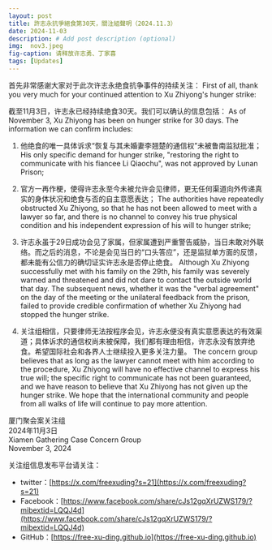 ```yaml
---
layout: post
title: 許志永抗爭絕食第30天，關注組聲明（2024.11.3）
date: 2024-11-03
description: # Add post description (optional)
img:  nov3.jpeg
fig-caption: 请释放许志勇、丁家喜
tags: [Updates]
---
```


首先非常感谢大家对于此次许志永绝食抗争事件的持续关注： 
First of all, thank you very much for your continued attention to Xu Zhiyong's hunger strike:  

截至11月3日，许志永已经持续绝食30天。我们可以确认的信息包括： 
As of November 3, Xu Zhiyong has been on hunger strike for 30 days. The information we can confirm includes: 

1. 他绝食的唯一具体诉求“恢复与其未婚妻李翘楚的通信权”未被鲁南监狱批准； 
His only specific demand for hunger strike, "restoring the right to communicate with his fiancee Li Qiaochu", was not approved by Lunan Prison;

2. 官方一再作梗，使得许志永至今未被允许会见律师，更无任何渠道向外传递真实的身体状况和绝食与否的自主意愿表达； 
The authorities have repeatedly obstructed Xu Zhiyong, so that he has not been allowed to meet with a lawyer so far, and there is no channel to convey his true physical condition and his independent expression of his will to hunger strike;

3. 许志永虽于29日成功会见了家属，但家属遭到严重警告威胁，当日未敢对外联络。而之后的消息，不论是会见当日的“口头答应”，还是监狱单方面的反馈，都未能有公信力的确切证实许志永是否停止绝食。 
Although Xu Zhiyong successfully met with his family on the 29th, his family was severely warned and threatened and did not dare to contact the outside world that day. The subsequent news, whether it was the "verbal agreement" on the day of the meeting or the unilateral feedback from the prison, failed to provide credible confirmation of whether Xu Zhiyong had stopped the hunger strike.

4. 关注组相信，只要律师无法按程序会见，许志永便没有真实意愿表达的有效渠道；具体诉求的通信权尚未被保障，我们都有理由相信，许志永没有放弃绝食。希望国际社会和各界人士继续投入更多关注力量。 
The concern group believes that as long as the lawyer cannot meet with him according to the procedure, Xu Zhiyong will have no effective channel to express his true will; the specific right to communicate has not been guaranteed, and we have reason to believe that Xu Zhiyong has not given up the hunger strike. We hope that the international community and people from all walks of life will continue to pay more attention.

厦门聚会案关注组  
2024年11月3日  
Xiamen Gathering Case Concern Group  
November 3, 2024  

关注组信息发布平台请关注：
- twitter：[https://x.com/freexuding?s=21](https://x.com/freexuding?s=21)
- Facebook：[https://www.facebook.com/share/cJs12gqXrUZWS179/?mibextid=LQQJ4d](https://www.facebook.com/share/cJs12gqXrUZWS179/?mibextid=LQQJ4d)
- GitHub：[https://free-xu-ding.github.io](https://free-xu-ding.github.io)